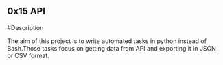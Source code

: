 ## 0x15 API

#Description

The aim of this project is to write automated tasks in python instead of Bash.Those tasks focus on getting data from API and exporting it in JSON or CSV format.


